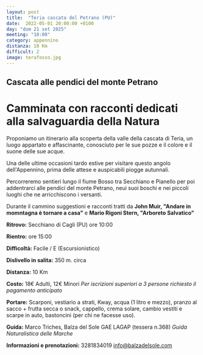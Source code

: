 ```yaml
---
layout: post
title:  "Teria cascata del Petrano (PU)"
date:  2022-05-01 20:00:00 +0100
day: "dom 21 set 2025"
meeting: "10:00"
category: appennino
distanza: 10 Km
difficult: 2
image: terafosso.jpg
---
```


## Cascata alle pendici del monte Petrano

# Camminata con racconti dedicati alla salvaguardia della Natura

Proponiamo un itinerario alla scoperta della valle della cascata di Teria, un luogo appartato e affascinante, conosciuto per le sue pozze e il colore e il suone delle sue acque.

Una delle ultime occasioni tardo estive per visitare questo angolo dell'Appennino, prima delle attese e auspicabili piogge autunnali.

Percorreremo sentieri lungo il fiume Bosso tra Secchiano e Pianello per poi addentrarci alle pendici del monte Petrano, neui suoi boschi e nei piccoli luoghi che ne arricchiscono i versanti. 

Durante il cammino suggestioni e racconti tratti da **John Muir, "Andare in momntagna è tornare a casa"** e **Mario Rigoni Stern, "Arboreto Salvatico"**

**Ritrovo:** Secchiano di Cagli (PU) ore 10:00

**Rientro:** ore 15:00 

**Difficoltà:** Facile / E (Escursionistico)

**Dislivello in salita:**  350 m. circa

**Distanza:** 10 Km

**Costo:** 18€ Adulti, 12€ Minori
*Per iscrizioni superiori a 3 persone richiesto il pagamento anticipato*

**Portare:** Scarponi, vestiario a strati, Kway, acqua (1 litro e mezzo), pranzo al sacco + frutta secca o snack, cappello, crema solare, cambio vestiti e scarpe in auto, bastoncini (per chi ne facesse uso).

**Guida:** Marco Triches, Balza del Sole GAE LAGAP (tessera n.368)
*Guida Naturalistica delle Marche*

**Informazioni e prenotazioni:** 3281834019 info@balzadelsole.com
